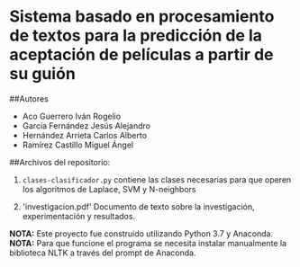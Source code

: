 # Sistema basado en procesamiento de textos para la predicción de la aceptación de películas a partir de su guión

##Autores
* Aco Guerrero Iván Rogelio
* García Fernández Jesús Alejandro
* Hernández Arrieta Carlos Alberto
* Ramírez Castillo Miguel Ángel

##Archivos del repositorio:
1. `clases-clasificador.py` contiene las clases necesarias para que operen los algoritmos de Laplace, SVM y N-neighbors

1. 'investigacion.pdf' Documento de texto sobre la investigación, experimentación y resultados.



__NOTA:__ Este proyecto fue construido utilizando Python 3.7 y Anaconda.
__NOTA:__ Para que funcione el programa se necesita instalar manualmente la biblioteca NLTK a través del prompt de Anaconda.
